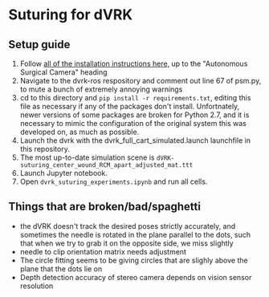 # Suturing for dVRK
## Setup guide
1. Follow [all of the installation instructions here,](https://github.com/divyabudihal/autonomous_surgical_camera) up to the "Autonomous Surgical Camera" heading
2. Navigate to the dvrk-ros respository and comment out line 67 of psm.py, to mute a bunch of extremely annoying warnings
3. cd to this directory and `pip install -r requirements.txt`, editing this file as necessary if any of the packages don't install. Unfortnately, newer versions of some packages are broken for Python 2.7, and it is necessary to mimic the configuration of the original system this was developed on, as much as possible. 
4. Launch the dvrk with the dvrk_full_cart_simulated.launch launchfile in this repository.
5. The most up-to-date simulation scene is `dVRK-suturing_center_wound_RCM_apart_adjusted_mat.ttt`
6. Launch Jupyter notebook.
7. Open `dvrk_suturing_experiments.ipynb` and run all cells.

## Things that are broken/bad/spaghetti
- the dVRK doesn't track the desired poses strictly accurately, and sometimes the needle is rotated in the plane parallel to the dots, such that when we try to grab it on the opposite side, we miss slightly
- needle to clip orientation matrix needs adjustment
- The circle fitting seems to be giving circles that are slighly above the plane that the dots lie on
- Depth detection accuracy of stereo camera depends on vision sensor resolution